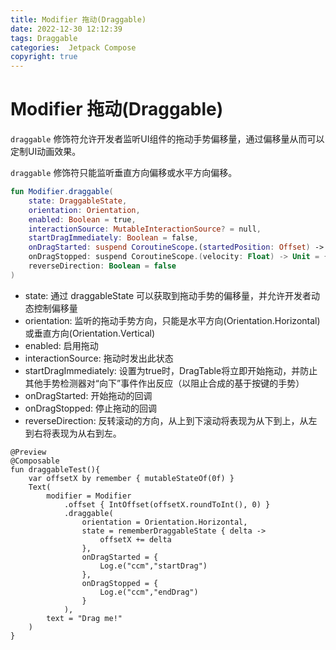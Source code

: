 ```yaml
---
title: Modifier 拖动(Draggable)
date: 2022-12-30 12:12:39
tags: Draggable
categories:  Jetpack Compose
copyright: true
---
```


# Modifier 拖动(Draggable)

`draggable` 修饰符允许开发者监听UI组件的拖动手势偏移量，通过偏移量从而可以定制UI动画效果。

`draggable` 修饰符只能监听垂直方向偏移或水平方向偏移。

```kotlin
fun Modifier.draggable(
    state: DraggableState,
    orientation: Orientation,
    enabled: Boolean = true,
    interactionSource: MutableInteractionSource? = null,
    startDragImmediately: Boolean = false,
    onDragStarted: suspend CoroutineScope.(startedPosition: Offset) -> Unit = {},
    onDragStopped: suspend CoroutineScope.(velocity: Float) -> Unit = {},
    reverseDirection: Boolean = false
)
```

- state: 通过 draggableState 可以获取到拖动手势的偏移量，并允许开发者动态控制偏移量
- orientation: 监听的拖动手势方向，只能是水平方向(Orientation.Horizontal)或垂直方向(Orientation.Vertical)
- enabled: 启用拖动
- interactionSource: 拖动时发出此状态
- startDragImmediately: 设置为true时，DragTable将立即开始拖动，并防止其他手势检测器对“向下”事件作出反应（以阻止合成的基于按键的手势）
- onDragStarted: 开始拖动的回调
- onDragStopped: 停止拖动的回调
- reverseDirection: 反转滚动的方向，从上到下滚动将表现为从下到上，从左到右将表现为从右到左。

```
@Preview
@Composable
fun draggableTest(){
    var offsetX by remember { mutableStateOf(0f) }
    Text(
        modifier = Modifier
            .offset { IntOffset(offsetX.roundToInt(), 0) }
            .draggable(
                orientation = Orientation.Horizontal,
                state = rememberDraggableState { delta ->
                    offsetX += delta
                },
                onDragStarted = {
                    Log.e("ccm","startDrag")
                },
                onDragStopped = {
                    Log.e("ccm","endDrag")
                }
            ),
        text = "Drag me!"
    )
}
```

